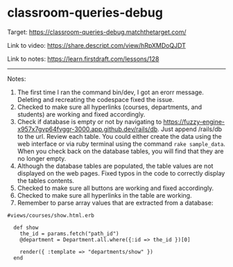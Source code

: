 # classroom-queries-debug

Target: https://classroom-queries-debug.matchthetarget.com/

Link to video: https://share.descript.com/view/hRpXMDoQJDT

Link to notes:  https://learn.firstdraft.com/lessons/128

<hr>

Notes:

1. The first time I ran the command bin/dev, I got an erorr message. Deleting and recreating the codespace fixed the issue. 
2. Checked to make sure all hyperlinks (courses, departments, and students) are working and fixed accordingly.
3. Check if database is empty or not by navigating to https://fuzzy-engine-x957x7gvp64fvggr-3000.app.github.dev/rails/db. Just append /rails/db to the url. Review each table. You could either create the data using the web interface or via ruby terminal using the command `rake sample_data`. When you check back on the database tables, you will find that they are no longer empty.
4. Although the database tables are populated, the table values are not displayed on the web pages. Fixed typos in the code to correctly display the tables contents. 
5. Checked to make sure all buttons are working and fixed accordingly.
6. Checked to make sure all hyperlinks in the table are working.
7. Remember to parse array values that are extracted from a database:

```
#views/courses/show.html.erb

  def show
    the_id = params.fetch("path_id")
    @department = Department.all.where({:id => the_id })[0]

    render({ :template => "departments/show" })
  end
```

